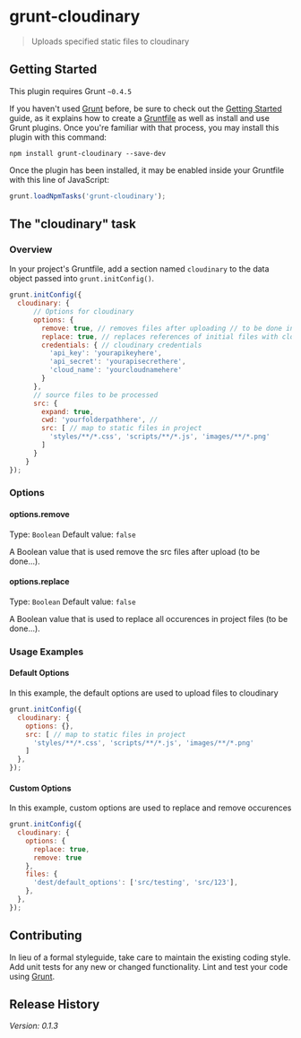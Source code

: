 # grunt-cloudinary

> Uploads specified static files to cloudinary

## Getting Started
This plugin requires Grunt `~0.4.5`

If you haven't used [Grunt](http://gruntjs.com/) before, be sure to check out the [Getting Started](http://gruntjs.com/getting-started) guide, as it explains how to create a [Gruntfile](http://gruntjs.com/sample-gruntfile) as well as install and use Grunt plugins. Once you're familiar with that process, you may install this plugin with this command:

```shell
npm install grunt-cloudinary --save-dev
```

Once the plugin has been installed, it may be enabled inside your Gruntfile with this line of JavaScript:

```js
grunt.loadNpmTasks('grunt-cloudinary');
```

## The "cloudinary" task

### Overview
In your project's Gruntfile, add a section named `cloudinary` to the data object passed into `grunt.initConfig()`.

```js
grunt.initConfig({
  cloudinary: {
      // Options for cloudinary
      options: {
        remove: true, // removes files after uploading // to be done in next releases
        replace: true, // replaces references of initial files with cloud ones // to be done in next releases
        credentials: { // cloudinary credentials
          'api_key': 'yourapikeyhere',
          'api_secret': 'yourapisecrethere',
          'cloud_name': 'yourcloudnamehere'
        }
      },
      // source files to be processed
      src: {
        expand: true,
        cwd: 'yourfolderpathhere', //
        src: [ // map to static files in project
          'styles/**/*.css', 'scripts/**/*.js', 'images/**/*.png'
        ]
      }
    }
});
```

### Options

#### options.remove
Type: `Boolean`
Default value: `false`

A Boolean value that is used remove the src files after upload (to be done...).

#### options.replace
Type: `Boolean`
Default value: `false`

A Boolean value that is used to replace all occurences in project files (to be done...).

### Usage Examples

#### Default Options
In this example, the default options are used to upload files to cloudinary

```js
grunt.initConfig({
  cloudinary: {
    options: {},
    src: [ // map to static files in project
      'styles/**/*.css', 'scripts/**/*.js', 'images/**/*.png'
    ]
  },
});
```

#### Custom Options
In this example, custom options are used to replace and remove occurences

```js
grunt.initConfig({
  cloudinary: {
    options: {
      replace: true,
      remove: true
    },
    files: {
      'dest/default_options': ['src/testing', 'src/123'],
    },
  },
});
```

## Contributing
In lieu of a formal styleguide, take care to maintain the existing coding style. Add unit tests for any new or changed functionality. Lint and test your code using [Grunt](http://gruntjs.com/).

## Release History
_Version: 0.1.3_
